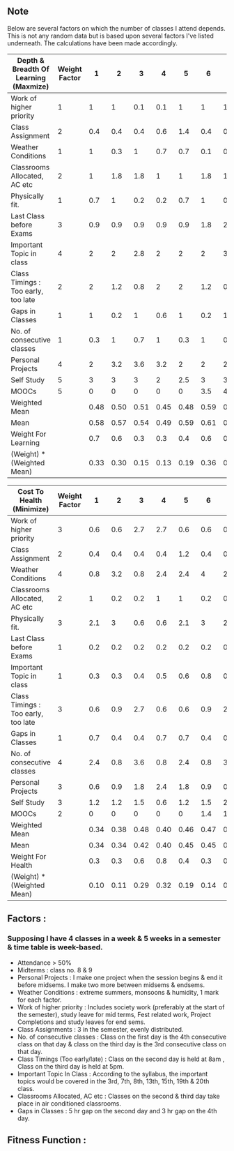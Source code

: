 ## Note 

Below are several factors on which the number of classes I attend depends. This is not any random data but is based upon several factors I've listed underneath. 
The calculations have been made accordingly.


|Depth & Breadth Of Learning (Maxmize)|Weight Factor |1|2|3|4|5|6|7|8|9|10|11|12|13|14|15|16|17|18|19|20|
|---|---|---|---|---|---|---|---|---|---|---|---|---|---|---|---|---|---|---|---|---|---|
|Work of higher priority |1|1|1|0.1|0.1|1|1|1|1|0.8|1|1|1|0.2|0.2|1|0.7|1|1|0.8|1|
|Class Assignment |2|0.4|0.4|0.4|0.6|1.4|0.4|0.4|0.4|0.4|0.4|0.4|0.4|0.4|0.4|1|0.4|0.4|0.4|1|0.4|
|Weather Conditions|1|1|0.3|1|0.7|0.7|0.1|0.7|0.7|0.1|0.1|0.4|1|1|0.5|1|1|1|1|1|1|
|Classrooms Allocated, AC etc |2|1|1.8|1.8|1|1|1.8|1.8|1|1|1.8|1.8|1|1|1.8|1.8|1|1|1.8|1.8|1|
|Physically fit.|1|0.7|1|0.2|0.2|0.7|1|0.8|1|0.4|0.6|0.8|1|0.2|0.2|0.8|0.2|0.7|1|1|1|
|Last Class before Exams |3|0.9|0.9|0.9|0.9|0.9|1.8|2.4|3|0.9|0.9|0.9|0.9|0.9|0.9|0.9|0.9|1.8|2.4|2.7|3|
|Important Topic in class|4|2|2|2.8|2|2|2|3.2|3.2|2|2|2|2|3.6|2|3.2|2|2|2|2.8|3.6|
|Class Timings : Too early, too late|2|2|1.2|0.8|2|2|1.2|0.8|2|2|1.2|0.8|2|2|1.2|0.8|2|2|1.2|0.8|2|
|Gaps in Classes|1|1|0.2|1|0.6|1|0.2|1|0.6|1|0.2|1|0.6|1|0.2|1|0.6|1|0.2|1|0.6|
|No. of consecutive classes |1|0.3|1|0.7|1|0.3|1|0.7|1|0.3|1|0.7|1|0.3|1|0.7|1|0.3|1|1|1|
|Personal Projects |4|2|3.2|3.6|3.2|2|2|2|2|2|3.6|3.2|3.2|3.6|3.6|2|2|2|2|2|2|
|Self Study |5|3|3|3|2|2.5|3|3.5|4.5|4.5|1|1|1|2|3|3|4|4.5|4.5|5|5|
|MOOCs |5|0|0|0|0|0|3.5|4|4.5|4.5|0|0|1.5|2.5|2.5|4|4|4.5|5|5|5|
|Weighted Mean||0.48|0.50|0.51|0.45|0.48|0.59|0.70|0.78|0.62|0.43|0.44|0.52|0.58|0.55|0.66|0.62|0.69|0.73|0.81|0.83|
|Mean||0.58|0.57|0.54|0.49|0.59|0.61|0.72|0.78|0.57|0.50|0.55|0.65|0.57|0.51|0.72|0.62|0.70|0.74|0.82|0.82|
|Weight For Learning||0.7|0.6|0.3|0.3|0.4|0.6|0.7|0.8|0.9|0.4|0.3|0.5|0.6|0.8|0.2|0.2|0.6|0.6|0.9|0.9|
|(Weight) * (Weighted Mean)||0.33|0.30|0.15|0.13|0.19|0.36|0.49|0.62|0.56|0.17|0.13|0.26|0.35|0.44|0.13|0.12|0.42|0.44|0.73|0.75|

|Cost To Health (Minimize)|Weight Factor|1|2|3|4|5|6|7|8|9|10|11|12|13|14|15|16|17|18|19|20|
|---|---|---|---|---|---|---|---|---|---|---|---|---|---|---|---|---|---|---|---|---|---|
|Work of higher priority|3|0.6|0.6|2.7|2.7|0.6|0.6|0.6|0.6|3|0.6|0.6|0.6|3|3|0.6|0.6|0.6|0.6|3|3|
|Class Assignment|2|0.4|0.4|0.4|0.4|1.2|0.4|0.4|0.4|0.4|0.4|0.4|0.4|1.2|0.4|1.2|0.4|0.4|0.4|1.2|0.4|
|Weather Conditions|4|0.8|3.2|0.8|2.4|2.4|4|2.4|2.4|4|4|3.2|0.8|0.8|3.2|0.8|0.8|0.8|0.8|0.8|0.8|
|Classrooms Allocated, AC etc|2|1|0.2|0.2|1|1|0.2|0.2|1|1|0.2|0.2|1|1|0.2|0.2|1|1|0.2|0.2|1|
|Physically fit.|3|2.1|3|0.6|0.6|2.1|3|2.4|3|1.2|1.8|2.4|3|0.6|0.6|2.4|0.6|2.1|3|3|3|
|Last Class before Exams|1|0.2|0.2|0.2|0.2|0.2|0.2|0.2|0.8|0.2|0.2|0.2|0.2|0.2|0.2|0.2|0.2|0.2|0.2|0.8|0.9|
|Important Topic in class|1|0.3|0.3|0.4|0.5|0.6|0.8|0.8|0.6|0.4|0.2|0.2|0.3|0.3|0.4|0.6|0.6|0.8|0.8|0.8|0.9|
|Class Timings : Too early, too late|3|0.6|0.9|2.7|0.6|0.6|0.9|2.7|0.6|0.6|0.9|2.7|0.6|0.6|0.9|2.7|0.6|0.6|0.9|2.7|0.6|
|Gaps in Classes|1|0.7|0.4|0.4|0.7|0.7|0.4|0.4|0.7|0.7|0.4|0.4|0.7|0.7|0.4|0.4|0.7|0.7|0.4|0.4|0.7|
|No. of consecutive classes |4|2.4|0.8|3.6|0.8|2.4|0.8|3.6|0.8|2.4|0.8|3.6|0.8|2.4|0.8|3.6|0.8|2.4|0.8|3.6|0.8|
|Personal Projects|3|0.6|0.9|1.8|2.4|1.8|0.9|0.6|0.6|0.3|0.9|0.9|1.5|1.5|2.4|2.4|2.4|1.8|1.2|0.6|0.3|
|Self Study|3|1.2|1.2|1.5|0.6|1.2|1.5|2.4|2.4|2.7|0.6|0.6|0.6|0.9|1.5|1.5|2.4|2.4|2.4|3|3|
|MOOCs|2|0|0|0|0|0|1.4|1.6|1.8|1.8|0|0|0.6|1|1|1.6|1.6|1.8|2|2|2|
|Weighted Mean||0.34|0.38|0.48|0.40|0.46|0.47|0.57|0.49|0.58|0.34|0.48|0.35|0.44|0.47|0.57|0.40|0.49|0.43|0.69|0.54|
|Mean||0.34|0.34|0.42|0.40|0.45|0.45|0.53|0.53|0.55|0.30|0.40|0.36|0.45|0.43|0.54|0.43|0.51|0.45|0.68|0.61|
|Weight For Health||0.3|0.3|0.6|0.8|0.4|0.3|0.3|0.6|0.9|0.3|0.6|0.6|0.7|0.6|0.8|0.8|0.4|0.5|0.6|0.6|
|(Weight) * (Weighted Mean)||0.10|0.11|0.29|0.32|0.19|0.14|0.17|0.29|0.53|0.10|0.29|0.21|0.31|0.28|0.46|0.32|0.20|0.21|0.41|0.33|

## Factors : 

### Supposing I have 4 classes in a week & 5 weeks in a semester & time table is week-based.

- Attendance > 50% 																				
- Midterms : class no. 8 & 9
- Personal Projects : I make one project when the session begins & end it before midsems. I make two more between midsems & endsems.																			
- Weather Conditions : extreme summers, monsoons & humidity, 1 mark for each factor. 						
- Work of higher priority : Includes society work (preferably at the start of the semester), study leave for mid terms, Fest related work, Project Completions and study leaves for end sems.
- Class Assignments : 3 in the semester, evenly distributed.	
- No. of consecutive classes :	Class on the first day is the 4th consecutive class on that day & class on the third day is the 3rd consecutive class on that day.
- Class Timings (Too early/late) : Class on the second day is held at 8am , Class on the third day is held at 5pm.															
- Important Topic In Class : According to the syllabus, the important topics would be covered in the 3rd, 7th, 8th, 13th, 15th, 19th & 20th class.
- Classrooms Allocated, AC etc : Classes on the second & third day take place in air conditioned classrooms.
- Gaps in Classes :	5 hr gap on the second day and 3 hr gap on the 4th day.																			


## Fitness Function :

